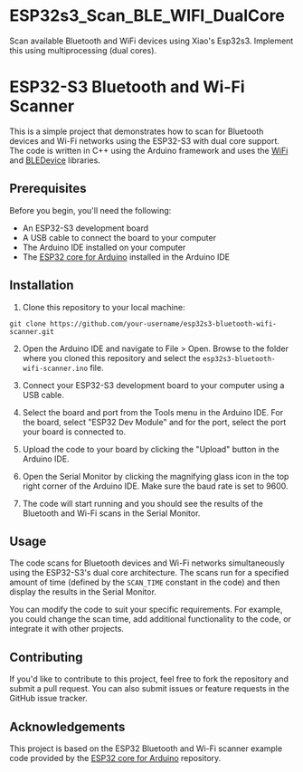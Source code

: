 # ESP32s3_Scan_BLE_WIFI_DualCore
Scan available Bluetooth and WiFi devices using Xiao's Esp32s3. Implement this using multiprocessing (dual cores).

# ESP32-S3 Bluetooth and Wi-Fi Scanner

This is a simple project that demonstrates how to scan for Bluetooth devices and Wi-Fi networks using the ESP32-S3 with dual core support. The code is written in C++ using the Arduino framework and uses the [WiFi](https://github.com/espressif/arduino-esp32/tree/master/libraries/WiFi) and [BLEDevice](https://github.com/espressif/arduino-esp32/tree/master/libraries/BLE) libraries.

## Prerequisites

Before you begin, you'll need the following:

- An ESP32-S3 development board
- A USB cable to connect the board to your computer
- The Arduino IDE installed on your computer
- The [ESP32 core for Arduino](https://github.com/espressif/arduino-esp32) installed in the Arduino IDE

## Installation

1. Clone this repository to your local machine:

```
git clone https://github.com/your-username/esp32s3-bluetooth-wifi-scanner.git
```

2. Open the Arduino IDE and navigate to File > Open. Browse to the folder where you cloned this repository and select the `esp32s3-bluetooth-wifi-scanner.ino` file.

3. Connect your ESP32-S3 development board to your computer using a USB cable.

4. Select the board and port from the Tools menu in the Arduino IDE. For the board, select "ESP32 Dev Module" and for the port, select the port your board is connected to.

5. Upload the code to your board by clicking the "Upload" button in the Arduino IDE.

6. Open the Serial Monitor by clicking the magnifying glass icon in the top right corner of the Arduino IDE. Make sure the baud rate is set to 9600.

7. The code will start running and you should see the results of the Bluetooth and Wi-Fi scans in the Serial Monitor.

## Usage

The code scans for Bluetooth devices and Wi-Fi networks simultaneously using the ESP32-S3's dual core architecture. The scans run for a specified amount of time (defined by the `SCAN_TIME` constant in the code) and then display the results in the Serial Monitor.

You can modify the code to suit your specific requirements. For example, you could change the scan time, add additional functionality to the code, or integrate it with other projects.

## Contributing

If you'd like to contribute to this project, feel free to fork the repository and submit a pull request. You can also submit issues or feature requests in the GitHub issue tracker.

## Acknowledgements

This project is based on the ESP32 Bluetooth and Wi-Fi scanner example code provided by the [ESP32 core for Arduino](https://github.com/espressif/arduino-esp32) repository.
